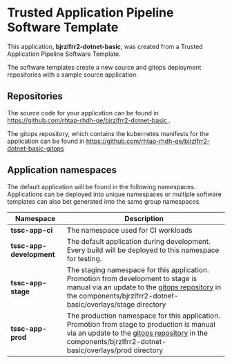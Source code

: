 # Trusted Application Pipeline Software Template

This application, **bjrzlfrr2-dotnet-basic**, was created from a Trusted Application Pipeline Software Template.

The software templates create a new source and gitops deployment repositories with a sample source application. 

## Repositories

The source code for your application can be found in [https://github.com/rhtap-rhdh-qe/bjrzlfrr2-dotnet-basic ](https://github.com/rhtap-rhdh-qe/bjrzlfrr2-dotnet-basic ).
 
The gitops repository, which contains the kubernetes manifests for the application can be found in 
[https://github.com/rhtap-rhdh-qe/bjrzlfrr2-dotnet-basic-gitops ](https://github.com/rhtap-rhdh-qe/bjrzlfrr2-dotnet-basic-gitops ) 

## Application namespaces 

The default application will be found in the following namespaces. Applications can be deployed into unique namespaces or multiple software templates can also bet generated into the same group namespaces.  

|  Namespace   |  Description   |  
| -------- | -------- |
| **tssc-app-ci** | The namespace used for CI workloads |
| **tssc-app-development** | The default application during development. Every build will be deployed to this namespace for testing. |
| **tssc-app-stage** | The staging namespace for this application. Promotion from development to stage is manual via an update to the [gitops repository](https://github.com/rhtap-rhdh-qe/bjrzlfrr2-dotnet-basic-gitops ) in the components/bjrzlfrr2-dotnet-basic/overlays/stage directory |
| **tssc-app-prod** | The production namespace for this application. Promotion from stage to production is manual via an update to the [gitops repository](https://github.com/rhtap-rhdh-qe/bjrzlfrr2-dotnet-basic-gitops ) in the components/bjrzlfrr2-dotnet-basic/overlays/prod directory |